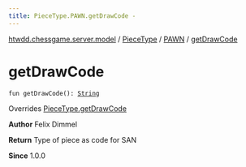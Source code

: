 ```yaml
---
title: PieceType.PAWN.getDrawCode - 
---
```


[htwdd.chessgame.server.model](../../index.html) / [PieceType](../index.html) / [PAWN](index.html) / [getDrawCode](./get-draw-code.html)

# getDrawCode

`fun getDrawCode(): `[`String`](https://kotlinlang.org/api/latest/jvm/stdlib/kotlin/-string/index.html)

Overrides [PieceType.getDrawCode](../get-draw-code.html)

**Author**
Felix Dimmel

**Return**
Type of piece as code for SAN

**Since**
1.0.0

